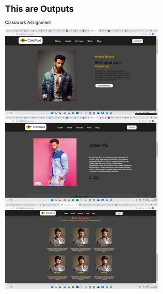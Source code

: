 <h1> This are Outputs</h1>
<p> Classwork Assignment</p>
<img src="/opss/output1.png">
<img src="/opss/output2.png">
<img src="/opss/output3.png">